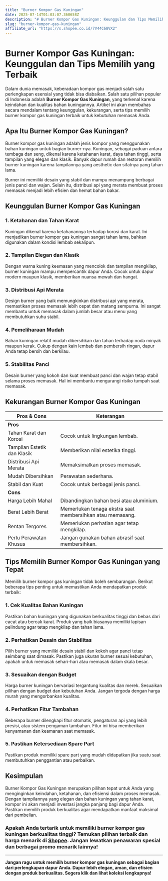 ```yaml
---
title: "Burner Kompor Gas Kuningan"
date: 2025-07-14T01:03:07.360658Z
description: "# Burner Kompor Gas Kuningan: Keunggulan dan Tips Memilih yang Terbaik..."
slug: "burner-kompor-gas-kuningan"
affiliate_url: "https://s.shopee.co.id/7V44C68VX2"
---
```

# Burner Kompor Gas Kuningan: Keunggulan dan Tips Memilih yang Terbaik

Dalam dunia memasak, keberadaan kompor gas menjadi salah satu perlengkapan esensial yang tidak bisa diabaikan. Salah satu pilihan populer di Indonesia adalah **Burner Kompor Gas Kuningan**, yang terkenal karena keindahan dan kualitas bahan kuningannya. Artikel ini akan membahas secara mendalam tentang keunggulan, kekurangan, serta tips memilih burner kompor gas kuningan terbaik untuk kebutuhan memasak Anda.

## Apa Itu Burner Kompor Gas Kuningan?

Burner kompor gas kuningan adalah jenis kompor yang menggunakan bahan kuningan untuk bagian burner-nya. Kuningan, sebagai paduan antara tembaga dan seng, dikenal karena ketahanan karat, daya tahan tinggi, serta tampilan yang elegan dan klasik. Banyak dapur rumah dan restoran memilih burner kuningan karena tampilannya yang aesthetic dan sifatnya yang tahan lama.

Burner ini memiliki desain yang stabil dan mampu menampung berbagai jenis panci dan wajan. Selain itu, distribusi api yang merata membuat proses memasak menjadi lebih efisien dan hemat bahan bakar.

## Keunggulan Burner Kompor Gas Kuningan

### 1. Ketahanan dan Tahan Karat

Kuningan dikenal karena ketahanannya terhadap korosi dan karat. Ini menjadikan burner kompor gas kuningan sangat tahan lama, bahkan digunakan dalam kondisi lembab sekalipun.

### 2. Tampilan Elegan dan Klasik

Dengan warna kuning keemasan yang mencolok dan tampilan mengkilap, burner kuningan mampu mempercantik dapur Anda. Cocok untuk dapur modern maupun klasik, memberikan nuansa mewah dan hangat.

### 3. Distribusi Api Merata

Design burner yang baik memungkinkan distribusi api yang merata, memastikan proses memasak lebih cepat dan matang sempurna. Ini sangat membantu untuk memasak dalam jumlah besar atau menu yang membutuhkan suhu stabil.

### 4. Pemeliharaan Mudah

Bahan kuningan relatif mudah dibersihkan dan tahan terhadap noda minyak maupun kerak. Cukup dengan kain lembab dan pembersih ringan, dapur Anda tetap bersih dan berkilau.

### 5. Stabilitas Panci

Desain burner yang kokoh dan kuat membuat panci dan wajan tetap stabil selama proses memasak. Hal ini membantu mengurangi risiko tumpah saat memasak.

## Kekurangan Burner Kompor Gas Kuningan

| **Pros & Cons** | **Keterangan** |
|------------------|----------------|
| **Pros**        |                     |
| Tahan Karat dan Korosi | Cocok untuk lingkungan lembab. |
| Tampilan Estetik dan Klasik | Memberikan nilai estetika tinggi. |
| Distribusi Api Merata | Memaksimalkan proses memasak. |
| Mudah Dibersihkan | Perawatan sederhana. |
| Stabil dan Kuat | Cocok untuk berbagai jenis panci. |
| **Cons**        |                     |
| Harga Lebih Mahal | Dibandingkan bahan besi atau aluminium. |
| Berat Lebih Berat | Memerlukan tenaga ekstra saat membersihkan atau memasang. |
| Rentan Tergores | Memerlukan perhatian agar tetap mengkilap. |
| Perlu Perawatan Khusus | Jangan gunakan bahan abrasif saat membersihkan. |

## Tips Memilih Burner Kompor Gas Kuningan yang Tepat

Memilih burner kompor gas kuningan tidak boleh sembarangan. Berikut beberapa tips penting untuk memastikan Anda mendapatkan produk terbaik:

### 1. Cek Kualitas Bahan Kuningan

Pastikan bahan kuningan yang digunakan berkualitas tinggi dan bebas dari cacat atau bercak karat. Produk yang baik biasanya memiliki lapisan pelindung agar tetap mengkilap dan tahan lama.

### 2. Perhatikan Desain dan Stabilitas

Pilih burner yang memiliki desain stabil dan kokoh agar panci tetap seimbang saat dimasak. Pastikan juga ukuran burner sesuai kebutuhan, apakah untuk memasak sehari-hari atau memasak dalam skala besar.

### 3. Sesuaikan dengan Budget

Harga burner kuningan bervariasi tergantung kualitas dan merek. Sesuaikan pilihan dengan budget dan kebutuhan Anda. Jangan tergoda dengan harga murah yang mengorbankan kualitas.

### 4. Perhatikan Fitur Tambahan

Beberapa burner dilengkapi fitur otomatis, pengaturan api yang lebih presisi, atau sistem pengaman tambahan. Fitur ini bisa memberikan kenyamanan dan keamanan saat memasak.

### 5. Pastikan Ketersediaan Spare Part

Pastikan produk memiliki spare part yang mudah didapatkan jika suatu saat membutuhkan penggantian atau perbaikan.

## Kesimpulan

Burner Kompor Gas Kuningan merupakan pilihan tepat untuk Anda yang menginginkan keindahan, ketahanan, dan efisiensi dalam proses memasak. Dengan tampilannya yang elegan dan bahan kuningan yang tahan karat, kompor ini akan menjadi investasi jangka panjang bagi dapur Anda. Pastikan memilih produk berkualitas agar mendapatkan manfaat maksimal dari pembelian.

### Apakah Anda tertarik untuk memiliki burner kompor gas kuningan berkualitas tinggi? Temukan pilihan terbaik dan harga menarik di [Shopee](https://s.shopee.co.id/7V44C68VX2). Jangan lewatkan penawaran spesial dan berbagai promo menarik lainnya!

---

**Jangan ragu untuk memilih burner kompor gas kuningan sebagai bagian dari perlengkapan dapur Anda. Dapur lebih elegan, aman, dan efisien dengan produk berkualitas. Segera klik dan lihat koleksi lengkapnya!**